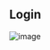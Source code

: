 ## Login
![image](https://github.com/Kushalobroy/Written-Examination-System-Using-Blockchain-IPFS-and-Machine-Learning/assets/92447922/814a8ade-57b3-4839-a7b3-3cca13d3451b)


